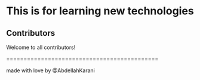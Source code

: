# This is for learning new technologies 


## Contributors

Welcome to all contributors!

============================================

made with love by @AbdellahKarani